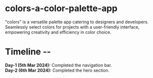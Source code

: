 # colors-a-color-palette-app
"colors" is a versatile palette app catering to designers and developers. Seamlessly select colors for projects with a user-friendly interface, empowering creativity and efficiency in color choice.

# Timeline --
**Day-1 (5th Mar 2024):** Completed the navigation bar.<br>
**Day-2 (6th Mar 2024):** Completed the hero section.
